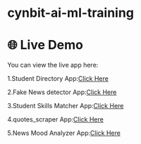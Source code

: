 # cynbit-ai-ml-training

# 🌐 Live Demo

You can view the live app here: 

1.Student Directory App:[Click Here](https://cynbit-ai-ml-training-fvksbqcnltedl5ectvokka.streamlit.app/)

2.Fake News detector App:[Click Here](https://cynbit-ai-ml-training-gs7zm46prwmkxflvbqd43r.streamlit.app/)

3.Student Skills Matcher App:[Click Here](https://cynbit-ai-ml-training-lxuempnkrddxbhwjh9xrun.streamlit.app/)
 
4.quotes_scraper App:[Click Here](https://cynbit-ai-ml-training-ibrhyhrh8nbmjrlbhb7aut.streamlit.app/)

5.News Mood Analyzer App:[Click Here](https://cynbit-ai-ml-training-mxkp2d7dcpziknerbhv9vy.streamlit.app/)
